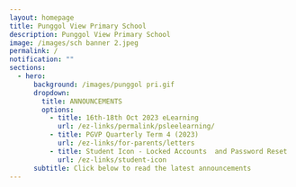 ```yaml
---
layout: homepage
title: Punggol View Primary School
description: Punggol View Primary School
image: /images/sch banner 2.jpeg
permalink: /
notification: ""
sections:
  - hero:
      background: /images/punggol pri.gif
      dropdown:
        title: ANNOUNCEMENTS
        options:
          - title: 16th-18th Oct 2023 eLearning
            url: /ez-links/permalink/psleelearning/
          - title: PGVP Quarterly Term 4 (2023)
            url: /ez-links/for-parents/letters
          - title: Student Icon - Locked Accounts  and Password Reset
            url: /ez-links/student-icon
      subtitle: Click below to read the latest announcements
---
```

